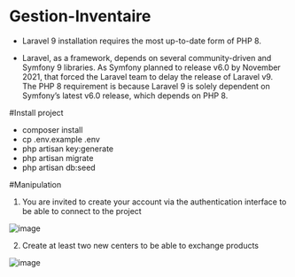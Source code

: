# Gestion-Inventaire
* Laravel 9 installation requires the most up-to-date form of PHP 8. 

* Laravel, as a framework, depends on several community-driven and Symfony 9 libraries. As Symfony planned to release v6.0 by November 2021, that forced the Laravel team
to delay the release of Laravel v9. The PHP 8 requirement is because Laravel 9 is solely dependent on Symfony’s latest v6.0 release, which depends on PHP 8. 

#Install project
* composer install
* cp .env.example .env
* php artisan key:generate
* php artisan migrate
* php artisan db:seed

#Manipulation

1. You are invited to create your account via the authentication interface to be able to connect to the project

![image](https://user-images.githubusercontent.com/113338515/189610145-9a92761b-29e9-49bd-8131-67d9a8186399.png)

2. Create at least two new centers to be able to exchange products

![image](https://user-images.githubusercontent.com/113338515/189611487-8c32ee11-f4e8-4211-b14b-989162fbf6bd.png)


